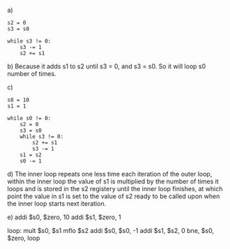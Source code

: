 a)
```
s2 = 0
s3 = s0

while s3 != 0:
    s3 -= 1
    s2 += s1
```
b) Because it adds s1 to s2 until s3 = 0, and s3 = s0. So it will loop
s0 number of times.

c)
```
s0 = 10
s1 = 1

while s0 != 0:
    s2 = 0
    s3 = s0
    while s3 != 0:
        s2 += s1
        s3 -= 1
    s1 = s2
    s0 -= 1
```
d) The inner loop repeats one less time each iteration of the outer loop,
within the inner loop the value of s1 is multiplied by the number of times it 
loops and is stored in the s2 registery until the inner loop finishes, 
at which point the value in s1 is set to the value of s2 ready to be 
called upon when the inner loop starts next iteration. 

e)
addi $s0, $zero, 10
addi $s1, $zero, 1

loop:
mult $s0, $s1
mflo $s2
addi $s0, $s0, -1
addi $s1, $s2, 0
bne, $s0, $zero, loop
